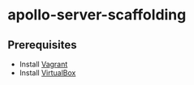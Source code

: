 # apollo-server-scaffolding

## Prerequisites

- Install [Vagrant](https://www.vagrantup.com/downloads)
- Install [VirtualBox](https://www.virtualbox.org/wiki/Downloads)
